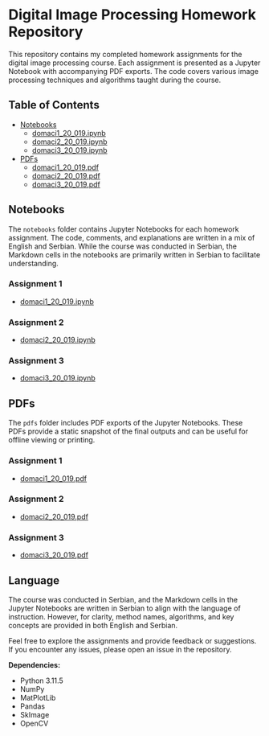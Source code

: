 # Digital Image Processing Homework Repository

This repository contains my completed homework assignments for the digital image processing course. Each assignment is presented as a Jupyter Notebook with accompanying PDF exports. The code covers various image processing techniques and algorithms taught during the course.

## Table of Contents

- [Notebooks](#notebooks)
  - [domaci1_20_019.ipynb](notebooks/domaci1_20_019.ipynb)
  - [domaci2_20_019.ipynb](notebooks/domaci2_20_019.ipynb)
  - [domaci3_20_019.ipynb](notebooks/domaci3_20_019.ipynb)
- [PDFs](#pdfs)
  - [domaci1_20_019.pdf](pdfs/domaci1_20_019.pdf)
  - [domaci2_20_019.pdf](pdfs/domaci2_20_019.pdf)
  - [domaci3_20_019.pdf](pdfs/domaci3_20_019.pdf)

## Notebooks

The `notebooks` folder contains Jupyter Notebooks for each homework assignment. The code, comments, and explanations are written in a mix of English and Serbian. While the course was conducted in Serbian, the Markdown cells in the notebooks are primarily written in Serbian to facilitate understanding.

### Assignment 1
- [domaci1_20_019.ipynb](notebooks/domaci1_20_019.ipynb)

### Assignment 2
- [domaci2_20_019.ipynb](notebooks/domaci2_20_019.ipynb)

### Assignment 3
- [domaci3_20_019.ipynb](notebooks/domaci3_20_019.ipynb)

## PDFs

The `pdfs` folder includes PDF exports of the Jupyter Notebooks. These PDFs provide a static snapshot of the final outputs and can be useful for offline viewing or printing.

### Assignment 1
- [domaci1_20_019.pdf](pdfs/domaci1_20_019.pdf)

### Assignment 2
- [domaci2_20_019.pdf](pdfs/domaci2_20_019.pdf)

### Assignment 3
- [domaci3_20_019.pdf](pdfs/domaci3_20_019.pdf)

## Language

The course was conducted in Serbian, and the Markdown cells in the Jupyter Notebooks are written in Serbian to align with the language of instruction. However, for clarity, method names, algorithms, and key concepts are provided in both English and Serbian.

Feel free to explore the assignments and provide feedback or suggestions. If you encounter any issues, please open an issue in the repository.

**Dependencies:**
- Python 3.11.5
- NumPy
- MatPlotLib
- Pandas
- SkImage
- OpenCV
